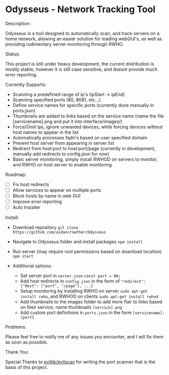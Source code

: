 # Odysseus - Network Tracking Tool

Description:

  Odysseus is a tool designed to automatically scan, and track servers on a home network, allowing an easier solution for loading webGUI's, as well as providing rudimentary server monitoring through RWHO.
  
Status:
  
   This project is still under heavy development, the current distribution is mostly stable, however it is still case sensitive, and      doesnt provide much error reporting. 
   
   Currently Supports:
   
   - Scanning a predefined range of ip's (ipStart -> ipEnd)
   - Scanning specified ports (80, 8081, etc...)
   - Define service names for specific ports (currently done manually in ports.json)
   - Thumbnails are added to links based on the service name (name the file [servicename].png and put it into interface/images/)
   - Force/Omit ips, ignore unwanted devices, while forcing devices without host names to appear in the list
   - Automatically processes fqdn's based on user specified domain
   - Prevent host server from appearing in server list
   - Redirect from host:port to host:port/page (currently in development, manually add redirects to config.json for now)
   - Basic server monitoring, simply install RWHOD on servers to monitor, and RWHO on host server to enable monitoring
   
Roadmap:

   - [ ] Fix host redirects
   - [ ] Allow services to appear on multiple ports
   - [ ] Block hosts by name in web GUI
   - [ ] Improve error reporting
   - [ ] Auto Installer
   
Install:

   - Download repository
     `git clone https://github.com/aidancrowther/Odysseus`
     
   - Navigate to Odysseus folder and install packages
     `npm install`
     
   - Run server (may require root permissions based on download location)
     `npm start`
     
   - Additional options:
   
      - Set server port in `server.json` `const port = 80;`
      - Add host redirects in `config.json` in the form of `"redirect": {"Host": ["port", "/page"], ...}`
      - Setup monitoring by installing RWHO on server `sudo apt-get install rwho`, and RWHOD on clients `sudo apt-get install rwhod`
      - Add thumbnails to the images folder to add more flair to links based on their service, name thumbnails `[service].png`
      - Add custom port definitions in `ports.json` in the form `[servicename]: [port]`
      
Problems:

   Please feel free to notify me of any issues you encounter, and I will fix them as soon as possible.
   
Thank You:

   Special Thanks to [eviltik/evilscan](https://github.com/eviltik/evilscan) for writing the port scanner that is the basis of this project.
    
